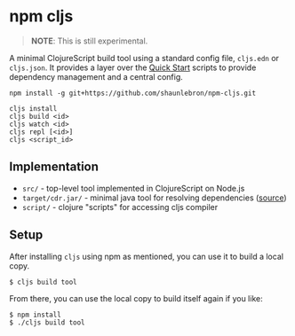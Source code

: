 # npm cljs

> __NOTE__: This is still experimental.

A minimal ClojureScript build tool using a standard config file, `cljs.edn` or
`cljs.json`.  It provides a layer over the [Quick Start] scripts to provide
dependency management and a central config.

```
npm install -g git+https://github.com/shaunlebron/npm-cljs.git
```

```
cljs install
cljs build <id>
cljs watch <id>
cljs repl [<id>]
cljs <script_id>
```

[Quick Start]:https://github.com/clojure/clojurescript/wiki/Quick-Start

## Implementation

- `src/` - top-level tool implemented in ClojureScript on Node.js
- `target/cdr.jar/` - minimal java tool for resolving dependencies ([source](https://github.com/shaunlebron/clojure-dep-resolver))
- `script/` - clojure "scripts" for accessing cljs compiler


## Setup

After installing `cljs` using npm as mentioned, you can use it to build a local
copy.

```
$ cljs build tool
```

From there, you can use the local copy to build itself again if you like:

```
$ npm install
$ ./cljs build tool
```
